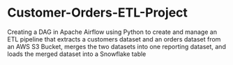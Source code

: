 # Customer-Orders-ETL-Project
Creating a DAG in Apache Airflow using Python to create and manage an ETL pipeline that extracts a customers dataset and an orders dataset from an AWS S3 Bucket, merges the two datasets into one reporting dataset, and loads the merged dataset into a Snowflake table
